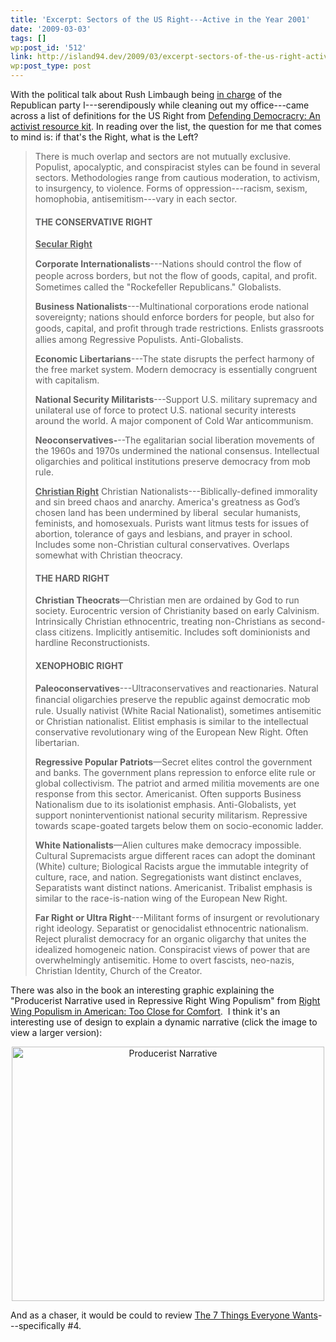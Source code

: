 ```yaml
---
title: 'Excerpt: Sectors of the US Right---Active in the Year 2001'
date: '2009-03-03'
tags: []
wp:post_id: '512'
link: http://island94.dev/2009/03/excerpt-sectors-of-the-us-right-active-in-the-year-2001/
wp:post_type: post
---
```


With the political talk about Rush Limbaugh being <a href="http://www.huffingtonpost.com/2009/03/02/steele-takes-on-rush-limb_n_171135.html">in charge</a> of the Republican party I---serendipously while cleaning out my office---came across a list of definitions for the US Right from <a href="http://www.publiceye.org/ark/democracy/brochure.html">Defending Democracry: An activist resource kit</a>. In reading over the list, the question for me that comes to mind is: if that's the Right, what is the Left?
<blockquote>There is much overlap and sectors are not mutually exclusive. Populist, apocalyptic, and conspiracist styles can be found in several sectors. Methodologies range from cautious moderation, to activism, to insurgency, to violence. Forms of oppression---racism, sexism, homophobia, antisemitism---vary in each sector.
<h4>THE CONSERVATIVE RIGHT</h4>
<strong><span style="text-decoration: underline;">Secular Right</span></strong>

<strong>Corporate Internationalists</strong>---Nations should control the ﬂow of people across borders, but not the ﬂow of goods, capital, and proﬁt. Sometimes called the "Rockefeller Republicans." Globalists.

<strong>Business Nationalists</strong>---Multinational corporations erode national sovereignty; nations should enforce borders for people, but also for goods, capital, and proﬁt through trade restrictions. Enlists grassroots allies among Regressive Populists. Anti-Globalists.

<strong>Economic Libertarians</strong>---The state disrupts the perfect harmony of the free market system. Modern democracy is essentially congruent with capitalism.

<strong>National Security Militarists</strong>---Support U.S. military supremacy and unilateral use of force to protect U.S. national security interests around the world. A major component of Cold War anticommunism.

<strong>Neoconservatives-</strong>--The egalitarian social liberation movements of the 1960s and 1970s undermined the national consensus. Intellectual oligarchies and political institutions preserve democracy from mob rule.

<span style="text-decoration: underline;"><strong>Christian Right</strong></span>
Christian Nationalists---Biblically-defined immorality and sin breed chaos and anarchy. America's greatness as Godʼs chosen land has been undermined by liberal  secular humanists, feminists, and homosexuals. Purists want litmus tests for issues of abortion, tolerance of gays and lesbians, and prayer in school. Includes some non-Christian cultural conservatives. Overlaps somewhat with Christian theocracy.
<h4>THE HARD RIGHT</h4>
<strong>Christian Theocrats</strong>—Christian men are ordained by God to run society. Eurocentric version of Christianity based on early Calvinism. Intrinsically Christian ethnocentric, treating non-Christians as second-class citizens. Implicitly antisemitic. Includes soft dominionists and hardline Reconstructionists.
<h4>XENOPHOBIC RIGHT</h4>
<strong>Paleoconservatives</strong>---Ultraconservatives and reactionaries. Natural ﬁnancial oligarchies preserve the republic against democratic mob rule. Usually nativist (White Racial Nationalist), sometimes antisemitic or Christian nationalist. Elitist emphasis is similar to the intellectual conservative revolutionary wing of the European New Right. Often libertarian.

<strong>Regressive Popular Patriots</strong>—Secret elites control the government and banks. The government plans repression to enforce elite rule or global collectivism. The patriot and armed militia movements are one response from this sector. Americanist. Often supports Business Nationalism due to its isolationist emphasis. Anti-Globalists, yet support noninterventionist national security militarism. Repressive towards scape-goated targets below them on socio-economic ladder.

<strong>White Nationalists</strong>—Alien cultures make democracy impossible. Cultural Supremacists argue different races can adopt the dominant (White) culture; Biological Racists argue the immutable integrity of culture, race, and nation. Segregationists want distinct enclaves, Separatists want distinct nations. Americanist. Tribalist emphasis is similar to the race-is-nation wing of the European New Right.

<strong>Far Right or Ultra Right</strong>---Militant forms of insurgent or revolutionary right ideology. Separatist or genocidalist ethnocentric nationalism. Reject pluralist democracy for an organic oligarchy that unites the idealized homogeneic nation. Conspiracist views of power that are overwhelmingly antisemitic. Home to overt fascists, neo-nazis, Christian Identity, Church of the Creator.</blockquote>
There was also in the book an interesting graphic explaining the "Producerist Narrative used in Repressive Right Wing Populism" from <a href="http://www.amazon.com/Right-Wing-Populism-America-Close-Comfort/product-reviews/1572305622/ref=cm_cr_dp_hist_1?ie=UTF8&amp;showViewpoints=0&amp;filterBy=addOneStar">Right Wing Populism in American: Too Close for Comfort</a>.  I think it's an interesting use of design to explain a dynamic narrative (click the image to view a larger version):
<p style="text-align: center;"><a href="http://www.island94.org/wp-content/uploads/2009/03/producerist-narrative.png"><img class="aligncenter size-medium wp-image-515" title="Producerist Narrative" src="http://www.island94.org/wp-content/uploads/2009/03/producerist-narrative-500x407.png" alt="Producerist Narrative" width="500" height="407" /></a></p>

And as a chaser, it would be could to review <a href="http://www.island94.org/2008/05/ntc08-the-seven-things-everyone-wants/">The 7 Things Everyone Wants</a>---specifically #4.
